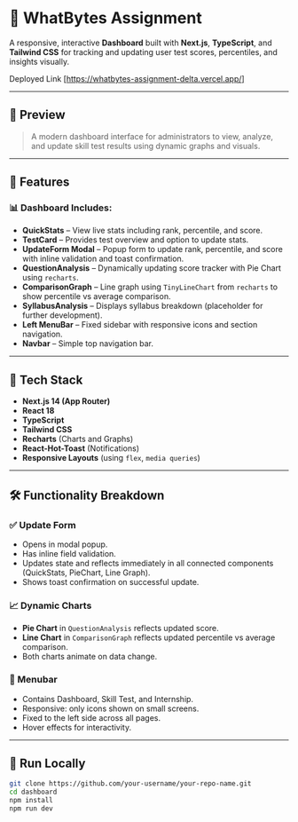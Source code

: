 # 🧠 WhatBytes Assignment

A responsive, interactive **Dashboard** built with **Next.js**, **TypeScript**, and **Tailwind CSS** for tracking and updating user test scores, percentiles, and insights visually.

Deployed Link
[https://whatbytes-assignment-delta.vercel.app/]

---

## 📸 Preview

> A modern dashboard interface for administrators to view, analyze, and update skill test results using dynamic graphs and visuals.

---

## 🚀 Features

### 📊 Dashboard Includes:

- **QuickStats** – View live stats including rank, percentile, and score.
- **TestCard** – Provides test overview and option to update stats.
- **UpdateForm Modal** – Popup form to update rank, percentile, and score with inline validation and toast confirmation.
- **QuestionAnalysis** – Dynamically updating score tracker with Pie Chart using `recharts`.
- **ComparisonGraph** – Line graph using `TinyLineChart` from `recharts` to show percentile vs average comparison.
- **SyllabusAnalysis** – Displays syllabus breakdown (placeholder for further development).
- **Left MenuBar** – Fixed sidebar with responsive icons and section navigation.
- **Navbar** – Simple top navigation bar.

---

## 🧱 Tech Stack

- **Next.js 14 (App Router)**
- **React 18**
- **TypeScript**
- **Tailwind CSS**
- **Recharts** (Charts and Graphs)
- **React-Hot-Toast** (Notifications)
- **Responsive Layouts** (using `flex`, `media queries`)

---


## 🛠 Functionality Breakdown

### ✅ Update Form
- Opens in modal popup.
- Has inline field validation.
- Updates state and reflects immediately in all connected components (QuickStats, PieChart, Line Graph).
- Shows toast confirmation on successful update.

### 📈 Dynamic Charts
- **Pie Chart** in `QuestionAnalysis` reflects updated score.
- **Line Chart** in `ComparisonGraph` reflects updated percentile vs average comparison.
- Both charts animate on data change.

### 🧭 Menubar
- Contains Dashboard, Skill Test, and Internship.
- Responsive: only icons shown on small screens.
- Fixed to the left side across all pages.
- Hover effects for interactivity.

---

## 🧪 Run Locally

```bash
git clone https://github.com/your-username/your-repo-name.git
cd dashboard
npm install
npm run dev


